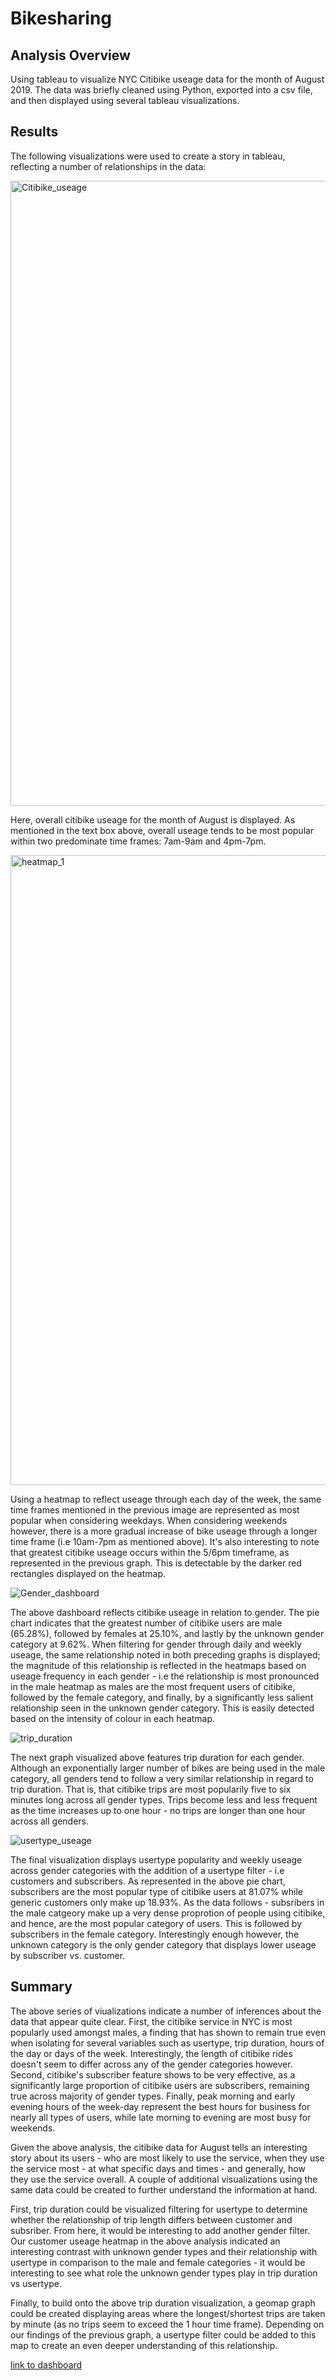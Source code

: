 # Bikesharing
## Analysis Overview 
Using tableau to visualize NYC Citibike useage data for the month of August 2019. The data was briefly cleaned using Python, exported into a csv file, and then displayed using several tableau visualizations.

## Results
The following visualizations were used to create a story in tableau, reflecting a number of relationships in the data:

<img width="1000" alt="Citibike_useage" src="https://user-images.githubusercontent.com/79600550/120910892-a736c580-c650-11eb-9fae-a657f99ed8a9.png">

Here, overall citibike useage for the month of August is displayed. As mentioned in the text box above, overall useage tends to be most popular within two predominate time frames: 7am-9am and 4pm-7pm. 

<img width="1008" alt="heatmap_1" src="https://user-images.githubusercontent.com/79600550/120910960-0f85a700-c651-11eb-90ec-3486214da787.png">

Using a heatmap to reflect useage through each day of the week, the same time frames mentioned in the previous image are represented as most popular when considering weekdays. When considering weekends however, there is a more gradual increase of bike useage through a longer time frame (i.e 10am-7pm as mentioned above). It's also interesting to note that greatest citibike useage occurs within the 5/6pm timeframe, as represented in the previous graph. This is detectable by the darker red rectangles displayed on the heatmap. 

![Gender_dashboard](https://user-images.githubusercontent.com/79600550/120911058-15c85300-c652-11eb-81f7-d8bd15becaa9.png)

The above dashboard reflects citibike useage in relation to gender. The pie chart indicates that the greatest number of citibike users are male (65.28%), followed by females at 25.10%, and lastly by the unknown gender category at 9.62%. When filtering for gender through daily and weekly useage, the same relationship noted in both preceding graphs is displayed; the magnitude of this relationship is reflected in the heatmaps based on useage frequency in each gender - i.e the relationship is most pronounced in the male heatmap as males
are the most frequent users of citibike, followed by the female category, and finally, by a significantly less salient relationship  seen in the unknown gender category. This is easily detected based on the intensity of colour in each heatmap. 

![trip_duration](https://user-images.githubusercontent.com/79600550/120911205-3644dd00-c653-11eb-86b2-927b935b4f40.png)

The next graph visualized above features trip duration for each gender. Although an exponentially larger number of bikes are being used in the male category, all genders tend to follow a very similar relationship in regard to trip duration. That is, that citibike trips are most popularily five to six minutes long across all gender types. Trips become less and less frequent as the time increases up to one hour - no trips are longer than one hour across all genders.

![usertype_useage](https://user-images.githubusercontent.com/79600550/120911294-4b6e3b80-c654-11eb-9cef-27f6f0662085.png)

The final visualization displays usertype popularity and weekly useage across gender categories with the addition of a usertype filter - i.e customers and subscribers. As represented in the above pie chart, subscribers are the most popular type of citibike users at 81.07% while generic customers only make up 18.93%. As the data follows - subsribers in the male catgeory make up a very dense proprotion of people using citibike, and hence, are the most popular category of users. This is followed by subscribers in the female category. Interestingly enough however, the unknown category is the only gender category that displays lower useage by subscriber vs. customer. 

## Summary
The above series of viualizations indicate a number of inferences about the data that appear quite clear. First, the citibike service in NYC is most popularly used amongst males, a finding that has shown to remain true even when isolating for several variables such as usertype, trip duration, hours of the day or days of the week. Interestingly, the length of citibike rides doesn't seem to differ across any of the gender categories however. Second, citibike's subscriber feature shows to be very effective, as a significantly large proportion of citibike users are subscribers, remaining true across majority of gender types. Finally, peak morning and early evening hours of the week-day represent the best hours for business for nearly all types of users, while late morning to evening are most busy for weekends. 

Given the above analysis, the citibike data for August tells an interesting story about its users - who are most likely to use the service, when they use the service most - at what specific days and times - and generally, how they use the service overall. A couple of additional visualizations using the same data could be created to further understand the information at hand. 

First, trip duration could be visualized filtering for usertype to determine whether the relationship of trip length differs between customer and subsriber. From here, it would be interesting to add another gender filter. Our customer useage heatmap in the above analysis indicated an interesting contrast with unknown gender types and their relationship with usertype in comparison to the male and female categories - it would be interesting to see what role the unknown gender types play in trip duration vs usertype.

Finally, to build onto the above trip duration visualization,  a geomap graph could be created displaying areas where the longest/shortest trips are taken by minute (as no trips seem to exceed the 1 hour time frame). Depending on our findings of the previous graph, a usertype filter could be added to this map to create an even deeper understanding of this relationship.

[link to dashboard](https://public.tableau.com/app/profile/andrew8402/viz/NYCCitibikeChallenge_16224167080570/CitibikeUseage)
